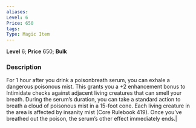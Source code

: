 ```yaml
---
aliases: 
Level: 6
Price: 650
tags: 
Type: Magic Item
---
```


**Level** 6; **Price** 650; **Bulk** 

### Description
For 1 hour after you drink a poisonbreath serum, you can exhale a dangerous poisonous mist. This grants you a +2 enhancement bonus to Intimidate checks against adjacent living creatures that can smell your breath. During the serum’s duration, you can take a standard action to breath a cloud of poisonous mist in a 15-foot cone. Each living creature in the area is affected by insanity mist (Core Rulebook 419). Once you’ve breathed out the poison, the serum’s other effect immediately ends.|